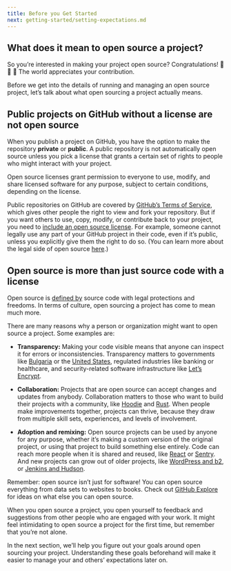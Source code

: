 ```yaml
---
title: Before you Get Started
next: getting-started/setting-expectations.md
---
```


## What does it mean to open source a project?

So you’re interested in making your project open source? Congratulations! 🎉 🙌 🌟 The world appreciates your contribution.

Before we get into the details of running and managing an open source project, let’s talk about what open sourcing a project actually means.

## Public projects on GitHub without a license are not open source

When you publish a project on GitHub, you have the option to make the repository **private** or **public**. A public repository is not automatically open source unless you pick a license that grants a certain set of rights to people who might interact with your project.

Open source licenses grant permission to everyone to use, modify, and share licensed software for any purpose, subject to certain conditions, depending on the license.

Public repositories on GitHub are covered by [GitHub’s Terms of Service](https://help.github.com/articles/github-terms-of-service/#f-copyright-and-content-ownership), which gives other people the right to view and fork your repository. But if you want others to use, copy, modify, or contribute back to your project, you need to [include an open source license](https://help.github.com/articles/open-source-licensing/). For example, someone cannot legally use any part of your GitHub project in their code, even if it’s public, unless you explicitly give them the right to do so. (You can learn more about the legal side of open source [here](legal/).)

## Open source is more than just source code with a license

Open source is [defined by](https://opensource.org/osd) source code with legal protections and freedoms. In terms of culture, open sourcing a project has come to mean much more.

There are many reasons why a person or organization might want to open source a project. Some examples are:

* **Transparency:** Making your code visible means that anyone can inspect it for errors or inconsistencies. Transparency matters to governments like [Bulgaria](https://medium.com/@bozhobg/bulgaria-got-a-law-requiring-open-source-98bf626cf70a) or the [United States](https://sourcecode.cio.gov/), regulated industries like banking or healthcare, and security-related software infrastructure like [Let’s Encrypt](https://github.com/letsencrypt).

* **Collaboration:** Projects that are open source can accept changes and updates from anybody. Collaboration matters to those who want to build their projects with a community, like [Hoodie](https://github.com/hoodiehq) and [Rust](https://github.com/rust-lang/rust). When people make improvements together, projects can thrive, because they draw from multiple skill sets, experiences, and levels of involvement.

* **Adoption and remixing:** Open source projects can be used by anyone for any purpose, whether it’s making a custom version of the original project, or using that project to build something else entirely. Code can reach more people when it is shared and reused, like [React](https://github.com/facebook/react) or [Sentry](https://github.com/getsentry/sentry). And new projects can grow out of older projects, like [WordPress and b2](https://github.com/WordPress/book/blob/master/Content/Part%201/2-b2-cafelog.md), or [Jenkins and Hudson](https://github.com/jenkinsci).

Remember: open source isn’t just for software! You can open source everything from data sets to websites to books. Check out [GitHub Explore](https://github.com/explore) for ideas on what else you can open source.

When you open source a project, you open yourself to feedback and suggestions from other people who are engaged with your work. It might feel intimidating to open source a project for the first time, but remember that you’re not alone.

In the next section, we’ll help you figure out your goals around open sourcing your project. Understanding these goals beforehand will make it easier to manage your and others’ expectations later on.
